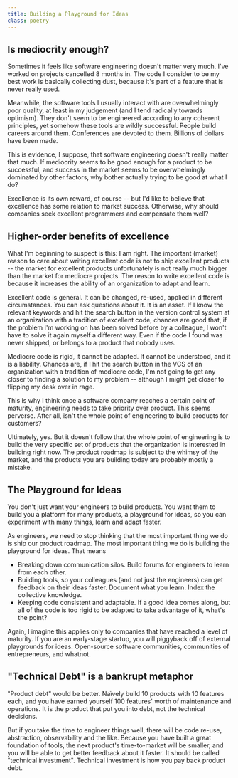 ```yaml
---
title: Building a Playground for Ideas
class: poetry
---
```


## Is mediocrity enough?

Sometimes it feels like software engineering doesn't matter very much. I've worked on projects cancelled 8 months in. The code I consider to be my best work is basically collecting dust, because it's part of a feature that is never really used.

Meanwhile, the software tools I usually interact with are overwhelmingly poor quality, at least in my judgement (and I tend radically towards optimism). They don't seem to be engineered according to any coherent principles, yet somehow these tools are wildly successful. People build careers around them. Conferences are devoted to them. Billions of dollars have been made.

This is evidence, I suppose, that software engineering doesn't  really matter that much. If mediocrity seems to be good enough for a product to be successful, and success in the market seems to be overwhelmingly dominated by other factors, why bother actually trying to be good at what I do?

Excellence is its own reward, of course -- but I'd like to believe that excellence has some relation to market success. Otherwise, why should companies seek excellent programmers and compensate them well?

## Higher-order benefits of excellence

What I'm beginning to suspect is this: I am right. The important (market) reason to care about writing excellent code is not to ship excellent products -- the market for excellent products unfortunately is not really much bigger than the market for mediocre projects. The reason to write excellent code is because it increases the ability of an organization to adapt and learn. 

Excellent code is general. It can be changed, re-used, applied in different circumstances. You can ask questions about it. It is an asset. If I know the relevant keywords and hit the search button in the version control system at an organization with a tradition of excellent code, chances are good that, if the problem I'm working on has been solved before by a colleague, I won't have to solve it again myself a different way. Even if the code I found was never shipped, or belongs to a product that nobody uses.

Mediocre code is rigid, it cannot be adapted. It cannot be understood, and it is a liability. Chances are, if I hit the search button in the VCS of an organization with a tradition of mediocre code, I'm not going to get any closer to finding a solution to my problem -- although I might get closer to flipping my desk over in rage.

This is why I think once a software company reaches a certain point of maturity, engineering needs to take priority over product. This seems perverse. After all, isn't the whole point of engineering to build products for customers?

Ultimately, yes. But it doesn't follow that the whole point of engineering is to build the very specific set of products that the organization is interested in building right now. The product roadmap is subject to the whimsy of the market, and the products you are building today are probably mostly a mistake.

## The Playground for Ideas

You don't just want your engineers to build products. You want them to build you a platform for many products, a playground for ideas, so you can experiment with many things, learn and adapt faster.

As engineers, we need to stop thinking that the most important thing we do is ship our product roadmap. The most important thing we do is building the playground for ideas. That means

  * Breaking down communication silos. Build forums for engineers to learn from each other.
  * Building tools, so your colleagues (and not just the engineers) can get feedback on their ideas faster. Document what you learn.  Index the collective knowledge.
  * Keeping code consistent and adaptable. If a good idea comes along, but all of the code is too rigid to be adapted to take advantage of it, what's the point?

Again, I imagine this applies only to companies that have reached a level of maturity. If you are an early-stage startup, you will piggyback off of external playgrounds for ideas. Open-source software communities, communities of entrepreneurs, and whatnot.

## "Technical Debt" is a bankrupt metaphor

"Product debt" would be better. Naïvely build 10 products with 10 features each, and you have earned yourself 100 features' worth of maintenance and operations. It is the product that put you into debt, not the technical decisions.

But if you take the time to engineer things well, there will be code re-use, abstraction, observability and the like. Because you have built a great foundation of tools, the next product's time-to-market will be smaller, and you will be able to get better feedback about it faster. It should be called "technical investment". Technical investment is how you pay back product debt.
